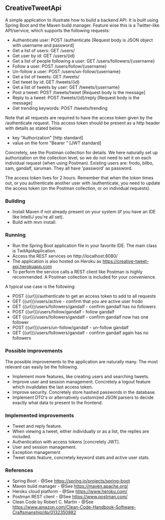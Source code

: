 ## CreativeTweetApi

A simple application to illustrate how to build a backend API. It is built using Spring Boot and the Maven build manager.
Feature wise this is a Twitter-like API/service, which supports the following requests:
* Authenticate user: POST /authenticate [Request body is JSON object with username and password]
* Get a list of users: GET /users/
* Get user by id: GET /users/{id}
* Get a list of people following a user: GET /users/followers/{username}
* Follow a user: POST /users/follow/{username}
* Un-follow a user: POST /users/un-follow/{username}
* Get a list of tweets: GET /tweets/
* Get tweet by id: GET /tweets/{id}
* Get a list of tweets by user: GET /tweets/{username}
* Post a tweet: POST /tweets/tweet [Request body is the message]
* Reply to a tweet: POST /tweets/{id}/reply [Request body is the message]
* Get trending keywords: POST /tweets/trending
 
Note that all requests are required to have the access token given by the /authenticate request.
This access token should be present as a http header with details as stated below. 
* key "Authorization" [http standard]
* value on the form "Bearer <token>" [JWT standard]

Concretely, see the Postman collection for details. We here naturally set up authorization on the collection level,
so we do not need to set it on each individual request (when using Postman).
Existing users are: frodo, bilbo, sam, gandalf, saruman. They all have 'password' as password.

The access token lives for 2 hours. Remember that when the token times out, or you authenticate another user with /authenticate,
you need to update the access token (on the Postman collection, or on individual requests).
 
### Building
* Install Maven if not already present on your system (if you have an IDE like IntelliJ you're all set).
* Build with mvn install.

### Running
* Run the Spring Boot application file in your favorite IDE. The main class is TwitApiApplication.
* Access the REST services on http://localhost:8080/
* The application is also hosted on Heroku as https://creative-tweet-api.herokuapp.com
* To perform the service calls a REST client like Postman is highly recommended. A Postman collection is included for your convenience.

A typical use case is the following:
* POST {{url}}/authenticate to get an access token to add to all requests
* GET {{url}}/users/active              - confirm that you are active user frodo
* GET {{url}}/users/followers/gandalf   - confirm gandalf has no followers
* POST {{url}}/users/follow/gandalf     - follow gandalf     
* GET {{url}}/users/followers/gandalf   - confirm gandalf now has one follower
* POST {{url}}/users/un-follow/gandalf  - un-follow gandalf
* GET {{url}}/users/followers/gandalf   - confirm gandalf again has no followers

### Possible improvements
The possible improvements to the application are naturally many. The most relevant can easily be the following.

* Implement more features, like creating users and searching tweets.
* Improve user and session management. Concretely a logout feature which invalidates the last access token.
* Improve security. Concretely store hashed passwords in the database.
* Implement DTO's or alternatively customized JSON parsers to decide exactly what data to present to the frontend. 

### Implemented improvements
* Tweet and reply feature.
* When viewing a tweet, either individually or as a list, the replies are included.
* Authentication with access tokens [concretely JWT].
* User and session management.
* Exception management
* Tweet stats feature, concretely keyword stats and active user stats.
        
### References
* Spring Boot - @See https://spring.io/projects/spring-boot
* Maven build manager - @See https://maven.apache.org/
* Heroku cloud platform - @See https://www.heroku.com/
* Postman REST client - @See https://www.postman.com/
* Clean Code by Robert C. Martin - @See https://www.amazon.com/Clean-Code-Handbook-Software-Craftsmanship/dp/0132350882